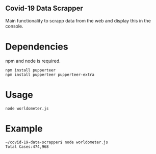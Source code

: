 ## Covid-19 Data Scrapper
Main functionality to scrapp data from the web and display this in the console.

# Dependencies

npm and node is required.

```shell
npm install pupperteer
npm install pupperteer pupperteer-extra
```

# Usage

```shell
node worldometer.js
```

# Example

```console
~/covid-19-data-scrapper$ node worldometer.js
Total Cases:474,968
```